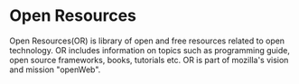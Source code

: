 # Open Resources
Open Resources(OR) is library of open and free resources related to open technology. OR includes information on topics such as programming guide, 
open source frameworks, books, tutorials etc. OR is part of mozilla's vision and mission "openWeb". 
